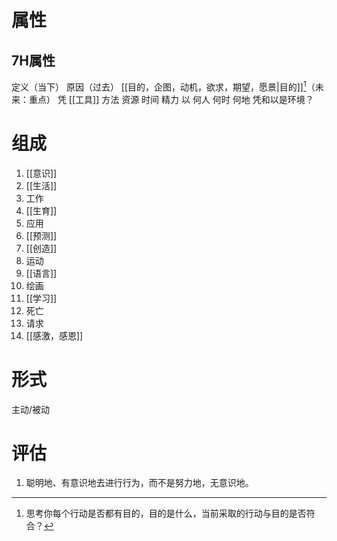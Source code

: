 # 属性
## 7H属性
定义（当下）
原因（过去）
[[目的，企图，动机，欲求，期望，愿景|目的]][^1]（未来：重点）
凭
	[[工具]]
	方法
	资源
		时间
		精力
以
	何人
	何时
	何地
凭和以是环境？

# 组成
1. [[意识]]
2. [[生活]]
3. 工作
4. [[生育]]
5. 应用
6. [[预测]]
7. [[创造]]
8.  运动
9. [[语言]]
10. 绘画
11. [[学习]]
12. 死亡
13. 请求
14. [[感激，感恩]]

# 形式
 主动/被动
 
# 评估
1. 聪明地、有意识地去进行行为，而不是努力地，无意识地。

[^1]: 思考你每个行动是否都有目的，目的是什么，当前采取的行动与目的是否符合？